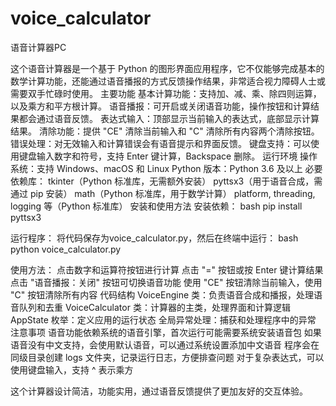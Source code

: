 # voice_calculator

语音计算器PC


这个语音计算器是一个基于 Python 的图形界面应用程序，它不仅能够完成基本的数学计算功能，还能通过语音播报的方式反馈操作结果，非常适合视力障碍人士或需要双手忙碌时使用。
主要功能
基本计算功能：支持加、减、乘、除四则运算，以及乘方和平方根计算。
语音播报：可开启或关闭语音功能，操作按钮和计算结果都会通过语音反馈。
表达式输入：顶部显示当前输入的表达式，底部显示计算结果。
清除功能：提供 "CE" 清除当前输入和 "C" 清除所有内容两个清除按钮。
错误处理：对无效输入和计算错误会有语音提示和界面反馈。
键盘支持：可以使用键盘输入数字和符号，支持 Enter 键计算，Backspace 删除。
运行环境
操作系统：支持 Windows、macOS 和 Linux
Python 版本：Python 3.6 及以上
必要依赖库：
tkinter（Python 标准库，无需额外安装）
pyttsx3（用于语音合成，需通过 pip 安装）
math（Python 标准库，用于数学计算）
platform, threading, logging 等（Python 标准库）
安装和使用方法
安装依赖：
bash
pip install pyttsx3

运行程序：
将代码保存为voice_calculator.py，然后在终端中运行：
bash
python voice_calculator.py

使用方法：
点击数字和运算符按钮进行计算
点击 "=" 按钮或按 Enter 键计算结果
点击 "语音播报：关闭" 按钮可切换语音功能
使用 "CE" 按钮清除当前输入，使用 "C" 按钮清除所有内容
代码结构
VoiceEngine 类：负责语音合成和播报，处理语音队列和去重
VoiceCalculator 类：计算器的主类，处理界面和计算逻辑
AppState 枚举：定义应用的运行状态
全局异常处理：捕获和处理程序中的异常
注意事项
语音功能依赖系统的语音引擎，首次运行可能需要系统安装语音包
如果语音没有中文支持，会使用默认语音，可以通过系统设置添加中文语音
程序会在同级目录创建 logs 文件夹，记录运行日志，方便排查问题
对于复杂表达式，可以使用键盘输入，支持 ^ 表示乘方

这个计算器设计简洁，功能实用，通过语音反馈提供了更加友好的交互体验。

